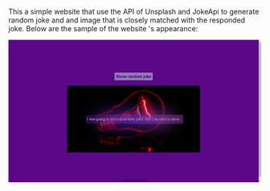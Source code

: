 This a simple website that use the API of Unsplash and JokeApi to generate random joke and and image that is closely matched with the responded joke.
Below are the sample of the website 's appearance:

![Alt text](<Sample image/image1.png>)